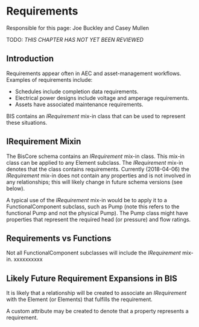 # Requirements

Responsible for this page: Joe Buckley and Casey Mullen

TODO: *THIS CHAPTER HAS NOT YET BEEN REVIEWED*

## Introduction

Requirements appear often in AEC and asset-management workflows. Examples of requirements include:
 - Schedules include completion data requirements.
 - Electrical power designs include voltage and amperage requirements.
 - Assets have associated maintenance requirements.

BIS contains an *IRequirement* mix-in class that can be used to represent these situations. 

## IRequirement Mixin
The BisCore schema contains an *IRequirement* mix-in class. This mix-in class can be applied to any Element subclass. The *IRequirement* mix-in denotes that the class contains requirements. Currently (2018-04-06) the *IRequirement* mix-in does not contain any properties and is not involved in any relationships; this will likely change in future schema versions (see below).

A typical use of the *IRequirement* mix-in would be to apply it to a FunctionalComponent subclass, such as Pump (note this refers to the functional Pump and not the physical Pump). The Pump class might have properties that represent the required head (or pressure) and flow ratings.

## Requirements vs Functions
Not all FunctionalComponent subclasses will include the *IRequirement* mix-in. xxxxxxxxxx

## Likely Future Requirement Expansions in BIS
It is likely that a relationship will be created to associate an *IRequirement* with the Element (or Elements) that fulfills the requirement.

A custom attribute may be created to denote that a property represents a requirement.